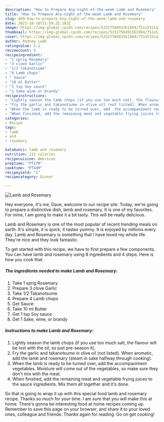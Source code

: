 ```yaml
---
description: "How to Prepare Any-night-of-the-week Lamb and Rosemary"
title: "How to Prepare Any-night-of-the-week Lamb and Rosemary"
slug: 889-how-to-prepare-any-night-of-the-week-lamb-and-rosemary
date: 2021-10-18T21:59:25.183Z
image: https://img-global.cpcdn.com/recipes/5332758491561984/751x532cq70/lamb-and-rosemary-recipe-main-photo.jpg
thumbnail: https://img-global.cpcdn.com/recipes/5332758491561984/751x532cq70/lamb-and-rosemary-recipe-main-photo.jpg
cover: https://img-global.cpcdn.com/recipes/5332758491561984/751x532cq70/lamb-and-rosemary-recipe-main-photo.jpg
author: Rodney Lamb
ratingvalue: 3.2
reviewcount: 6
recipeingredient:
- "1 sprig Rosemary"
- "3 clove Garlic"
- "1/2 Takanotsume"
- "4 Lamb chops"
- " Sauce"
- "10 ml Butter"
- "1 tsp Soy sauce"
- "1 Sake wine or brandy"
recipeinstructions:
- "Lightly season the lamb chops (if you use too much salt, the flavour will be lost with the oil, so just pre-season it)."
- "Fry the garlic and takanotsume in olive oil (not listed). When aromatic, add the lamb and rosemary (steam in sake halfway through cooking)."
- "When the lamb is ready to be turned over, add  the accompaniment vegetables. Moisture will come out of the vegetables, so make sure they don&#39;t mix with the meat."
- "When finished, add the remaining meat and vegetable frying juices to the sauce ingredients. Mix them all together and it&#39;s done."
categories:
- Recipe
tags:
- lamb
- and
- rosemary

katakunci: lamb and rosemary 
nutrition: 111 calories
recipecuisine: American
preptime: "PT17M"
cooktime: "PT44M"
recipeyield: "1"
recipecategory: Dinner

---
```



![Lamb and Rosemary](https://img-global.cpcdn.com/recipes/5332758491561984/751x532cq70/lamb-and-rosemary-recipe-main-photo.jpg)

Hey everyone, it's me, Dave, welcome to our recipe site. Today, we're going to prepare a distinctive dish, lamb and rosemary. It is one of my favorites. For mine, I am going to make it a bit tasty. This will be really delicious.

Lamb and Rosemary is one of the most popular of recent trending meals on earth. It's simple, it is quick, it tastes yummy. It is enjoyed by millions every day. Lamb and Rosemary is something that I have loved my whole life. They're nice and they look fantastic.




To get started with this recipe, we have to first prepare a few components. You can have lamb and rosemary using 8 ingredients and 4 steps. Here is how you cook that.

<!--inarticleads1-->

##### The ingredients needed to make Lamb and Rosemary:

1. Take 1 sprig Rosemary
1. Prepare 3 clove Garlic
1. Take 1/2 Takanotsume
1. Prepare 4 Lamb chops
1. Get  Sauce:
1. Take 10 ml Butter
1. Get 1 tsp Soy sauce
1. Get 1 Sake, wine, or brandy




<!--inarticleads2-->

##### Instructions to make Lamb and Rosemary:

1. Lightly season the lamb chops (if you use too much salt, the flavour will be lost with the oil, so just pre-season it).
1. Fry the garlic and takanotsume in olive oil (not listed). When aromatic, add the lamb and rosemary (steam in sake halfway through cooking).
1. When the lamb is ready to be turned over, add  the accompaniment vegetables. Moisture will come out of the vegetables, so make sure they don&#39;t mix with the meat.
1. When finished, add the remaining meat and vegetable frying juices to the sauce ingredients. Mix them all together and it&#39;s done.




So that is going to wrap it up with this special food lamb and rosemary recipe. Thanks so much for your time. I am sure that you will make this at home. There's gonna be interesting food at home recipes coming up. Remember to save this page on your browser, and share it to your loved ones, colleague and friends. Thanks again for reading. Go on get cooking!
